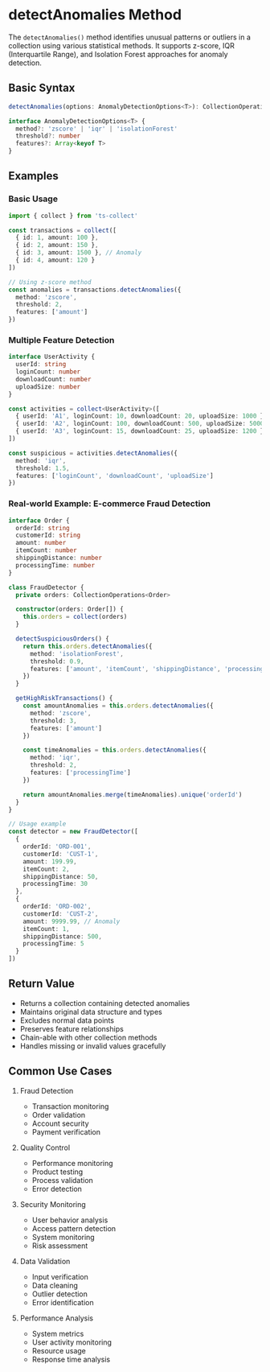 # detectAnomalies Method

The `detectAnomalies()` method identifies unusual patterns or outliers in a collection using various statistical methods. It supports z-score, IQR (Interquartile Range), and Isolation Forest approaches for anomaly detection.

## Basic Syntax

```typescript
detectAnomalies(options: AnomalyDetectionOptions<T>): CollectionOperations<T>

interface AnomalyDetectionOptions<T> {
  method?: 'zscore' | 'iqr' | 'isolationForest'
  threshold?: number
  features?: Array<keyof T>
}
```

## Examples

### Basic Usage

```typescript
import { collect } from 'ts-collect'

const transactions = collect([
  { id: 1, amount: 100 },
  { id: 2, amount: 150 },
  { id: 3, amount: 1500 }, // Anomaly
  { id: 4, amount: 120 }
])

// Using z-score method
const anomalies = transactions.detectAnomalies({
  method: 'zscore',
  threshold: 2,
  features: ['amount']
})
```

### Multiple Feature Detection

```typescript
interface UserActivity {
  userId: string
  loginCount: number
  downloadCount: number
  uploadSize: number
}

const activities = collect<UserActivity>([
  { userId: 'A1', loginCount: 10, downloadCount: 20, uploadSize: 1000 },
  { userId: 'A2', loginCount: 100, downloadCount: 500, uploadSize: 50000 }, // Anomaly
  { userId: 'A3', loginCount: 15, downloadCount: 25, uploadSize: 1200 }
])

const suspicious = activities.detectAnomalies({
  method: 'iqr',
  threshold: 1.5,
  features: ['loginCount', 'downloadCount', 'uploadSize']
})
```

### Real-world Example: E-commerce Fraud Detection

```typescript
interface Order {
  orderId: string
  customerId: string
  amount: number
  itemCount: number
  shippingDistance: number
  processingTime: number
}

class FraudDetector {
  private orders: CollectionOperations<Order>

  constructor(orders: Order[]) {
    this.orders = collect(orders)
  }

  detectSuspiciousOrders() {
    return this.orders.detectAnomalies({
      method: 'isolationForest',
      threshold: 0.9,
      features: ['amount', 'itemCount', 'shippingDistance', 'processingTime']
    })
  }

  getHighRiskTransactions() {
    const amountAnomalies = this.orders.detectAnomalies({
      method: 'zscore',
      threshold: 3,
      features: ['amount']
    })

    const timeAnomalies = this.orders.detectAnomalies({
      method: 'iqr',
      threshold: 2,
      features: ['processingTime']
    })

    return amountAnomalies.merge(timeAnomalies).unique('orderId')
  }
}

// Usage example
const detector = new FraudDetector([
  {
    orderId: 'ORD-001',
    customerId: 'CUST-1',
    amount: 199.99,
    itemCount: 2,
    shippingDistance: 50,
    processingTime: 30
  },
  {
    orderId: 'ORD-002',
    customerId: 'CUST-2',
    amount: 9999.99, // Anomaly
    itemCount: 1,
    shippingDistance: 500,
    processingTime: 5
  }
])
```

## Return Value

- Returns a collection containing detected anomalies
- Maintains original data structure and types
- Excludes normal data points
- Preserves feature relationships
- Chain-able with other collection methods
- Handles missing or invalid values gracefully

## Common Use Cases

1. Fraud Detection
   - Transaction monitoring
   - Order validation
   - Account security
   - Payment verification

2. Quality Control
   - Performance monitoring
   - Product testing
   - Process validation
   - Error detection

3. Security Monitoring
   - User behavior analysis
   - Access pattern detection
   - System monitoring
   - Risk assessment

4. Data Validation
   - Input verification
   - Data cleaning
   - Outlier detection
   - Error identification

5. Performance Analysis
   - System metrics
   - User activity monitoring
   - Resource usage
   - Response time analysis
